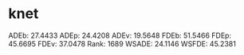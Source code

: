 # knet

ADEb: 27.4433
ADEp: 24.4208
ADEv: 19.5648
FDEb: 51.5466
FDEp: 45.6695
FDEv: 37.0478
Rank: 1689
WSADE: 24.1146
WSFDE: 45.2381